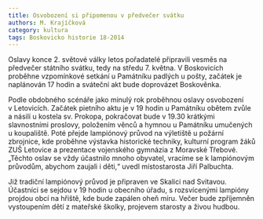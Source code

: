```yaml
---
title: Osvobození si připomenou v předvečer svátku
authors: M. Krajíčková
category: kultura
tags: Boskovicko historie 18-2014
---
```


Oslavy konce 2. světové války letos pořadatelé připravili vesměs na předvečer státního svátku, tedy na středu 7. května. 
V Boskovicích proběhne vzpomínkové setkání u Památníku padlých u pošty, začátek je naplánován 17 hodin a sváteční akt bude doprovázet Boskověnka.

Podle obdobného scénáře jako minulý rok proběhnou oslavy osvobození v Letovicích. Začátek pietního aktu je v 19 hodin u Památníku obětem zvůle a násilí u kostela sv. Prokopa, pokračovat bude v 19.30 krátkými slavnostními proslovy, položením věnců a hymnou u Památníku umučených u koupaliště. Poté přejde lampiónový průvod na výletiště u požární zbrojnice, kde proběhne výstavka historické techniky, kulturní program žáků ZUŠ Letovice a prezentace vojenského gymnázia z Moravské Třebové. „Těchto oslav se vždy účastnilo mnoho obyvatel, vracíme se k lampiónovým průvodům, abychom zaujali i děti,“ uvedl místostarosta Jiří Palbuchta.

Již tradiční lampiónový průvod je připraven ve Skalici nad Svitavou. Účastníci se sejdou v 19 hodin u obecního úřadu, s rozsvícenými lampióny projdou obcí na hřiště, kde bude zapálen oheň míru. Večer bude zpříjemněn vystoupením dětí z mateřské školky, projevem starosty a živou hudbou.